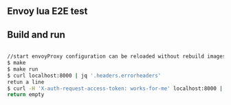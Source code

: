 ## Envoy lua E2E test

## Build and run

```bash

//start envoyProxy configuration can be reloaded without rebuild images with only start/stop
$ make
$ make run
$ curl localhost:8000 | jq '.headers.errorheaders' 
retun a line
$ curl -H 'X-auth-request-access-token: works-for-me' localhost:8000 | jq '.headers.errorheaders' 
return empty
```
